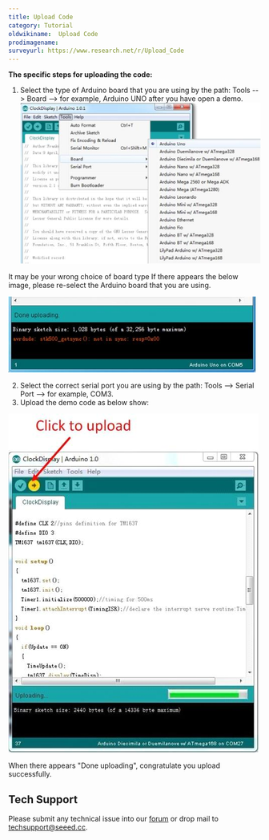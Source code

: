 ```yaml
---
title: Upload Code
category: Tutorial
oldwikiname:  Upload Code
prodimagename:
surveyurl: https://www.research.net/r/Upload_Code
---
```

**The specific steps for uploading the code:**

1. Select the type of Arduino board that you are using by the path: Tools --&gt; Board --&gt; for example, Arduino UNO after you have open a demo.
![](https://github.com/SeeedDocument/Upload_Code/raw/master/img/Open_code.jpg)

It may be your wrong choice of board type If there appears the below image, please re-select the Arduino board that you are using.

![](https://github.com/SeeedDocument/Upload_Code/raw/master/img/Error_score.jpg)

2. Select the correct serial port you are using by the path: Tools --&gt; Serial Port --&gt; for example, COM3.
3. Upload the demo code as below show:

![](https://github.com/SeeedDocument/Upload_Code/raw/master/img/Upload_state.jpg)

When there appears "Done uploading", congratulate you upload successfully.

## Tech Support
Please submit any technical issue into our [forum](http://forum.seeedstudio.com/) or drop mail to techsupport@seeed.cc. 